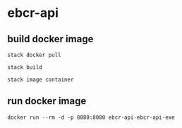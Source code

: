 # ebcr-api

## build docker image
```
stack docker pull
```

```
stack build
```

```
stack image container
```

## run docker image
```
docker run --rm -d -p 8080:8080 ebcr-api-ebcr-api-exe
```
